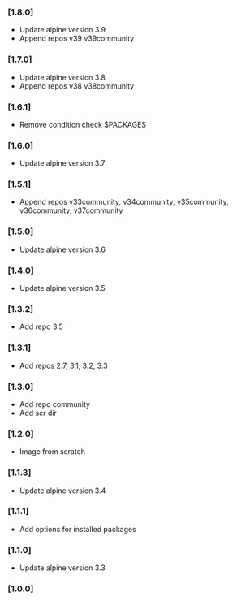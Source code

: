 ### [1.8.0]

- Update alpine version 3.9
- Append repos v39 v39community

### [1.7.0]

- Update alpine version 3.8
- Append repos v38 v38community

### [1.6.1]

- Remove condition check \$PACKAGES

### [1.6.0]

- Update alpine version 3.7

### [1.5.1]

- Append repos v33community, v34community, v35community, v36community, v37community

### [1.5.0]

- Update alpine version 3.6

### [1.4.0]

- Update alpine version 3.5

### [1.3.2]

- Add repo 3.5

### [1.3.1]

- Add repos 2.7, 3.1, 3.2, 3.3

### [1.3.0]

- Add repo community
- Add scr dir

### [1.2.0]

- Image from scratch

### [1.1.3]

- Update alpine version 3.4

### [1.1.1]

- Add options for installed packages

### [1.1.0]

- Update alpine version 3.3

### [1.0.0]
